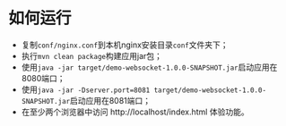 # 如何运行

- 复制`conf/nginx.conf`到本机nginx安装目录`conf`文件夹下；
- 执行`mvn clean package`构建应用jar包；
- 使用`java -jar target/demo-websocket-1.0.0-SNAPSHOT.jar`启动应用在8080端口；
- 使用`java -jar -Dserver.port=8081 target/demo-websocket-1.0.0-SNAPSHOT.jar`启动应用在8081端口；
- 在至少两个浏览器中访问 http://localhost/index.html 体验功能。
